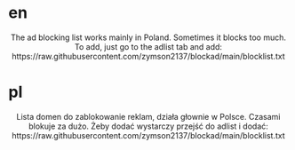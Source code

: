 # en
<div align=center> The ad blocking list works mainly in Poland. Sometimes it blocks too much. To add, just go to the adlist tab and add: https://raw.githubusercontent.com/zymson2137/blockad/main/blocklist.txt	</div>

# pl
<div align=center>Lista domen do zablokowanie reklam, działa głownie w Polsce. Czasami blokuje za dużo. Żeby dodać wystarczy przejść do adlist i dodać: https://raw.githubusercontent.com/zymson2137/blockad/main/blocklist.txt	</div>
